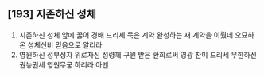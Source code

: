 ## [193] 지존하신 성체

1) 지존하신 성체 앞에 꿇어 경배 드리세 묵은 계약 완성하는 새 계약을  이뤘네 오묘하온 성체신비 믿음으로 알리라
2) 영원하신 성부성자 위로자신 성령께 구원 받은 환희로써 영광 찬미 드리세 무한하신 권능권세 영원무궁 하리라   아멘
